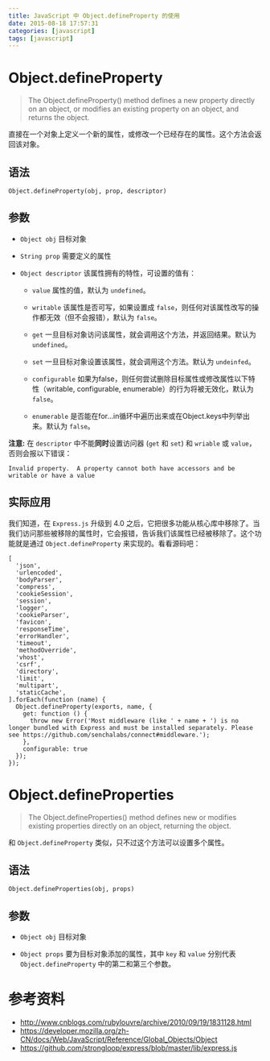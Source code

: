```yaml
---
title: JavaScript 中 Object.defineProperty 的使用
date: 2015-08-18 17:57:31
categories: [javascript]
tags: [javascript]
---
```


# Object.defineProperty

> The Object.defineProperty() method defines a new property directly on an object, or modifies an existing property on an object, and returns the object.

直接在一个对象上定义一个新的属性，或修改一个已经存在的属性。这个方法会返回该对象。

## 语法

`Object.defineProperty(obj, prop, descriptor)`

## 参数

- `Object obj` 目标对象

- `String prop` 需要定义的属性

- `Object descriptor` 该属性拥有的特性，可设置的值有：

    + `value` 属性的值，默认为 `undefined`。

    + `writable` 该属性是否可写，如果设置成 `false`，则任何对该属性改写的操作都无效（但不会报错），默认为 `false`。

    + `get` 一旦目标对象访问该属性，就会调用这个方法，并返回结果。默认为 `undefined`。

    + `set` 一旦目标对象设置该属性，就会调用这个方法。默认为 `undeinfed`。

    + `configurable` 如果为false，则任何尝试删除目标属性或修改属性以下特性（writable, configurable, enumerable）的行为将被无效化，默认为 `false`。

    + `enumerable` 是否能在for...in循环中遍历出来或在Object.keys中列举出来。默认为 `false`。

**注意:** 在 `descriptor` 中不能**同时**设置访问器 (`get` 和 `set`) 和 `wriable` 或 `value`，否则会报以下错误：
```
Invalid property.  A property cannot both have accessors and be writable or have a value
```

## 实际应用

我们知道，在 `Express.js` 升级到 4.0 之后，它把很多功能从核心库中移除了。当我们访问那些被移除的属性时，它会报错，告诉我们该属性已经被移除了。这个功能就是通过 `Object.defineProperty` 来实现的。看看源码吧：

```
[
  'json',
  'urlencoded',
  'bodyParser',
  'compress',
  'cookieSession',
  'session',
  'logger',
  'cookieParser',
  'favicon',
  'responseTime',
  'errorHandler',
  'timeout',
  'methodOverride',
  'vhost',
  'csrf',
  'directory',
  'limit',
  'multipart',
  'staticCache',
].forEach(function (name) {
  Object.defineProperty(exports, name, {
    get: function () {
      throw new Error('Most middleware (like ' + name + ') is no longer bundled with Express and must be installed separately. Please see https://github.com/senchalabs/connect#middleware.');
    },
    configurable: true
  });
});
```


# Object.defineProperties

> The Object.defineProperties() method defines new or modifies existing properties directly on an object, returning the object.

和 `Object.defineProperty` 类似，只不过这个方法可以设置多个属性。

## 语法

`Object.defineProperties(obj, props)`

## 参数

- `Object obj` 目标对象

- `Object props` 要为目标对象添加的属性，其中 `key` 和 `value` 分别代表 `Object.defineProperty` 中的第二和第三个参数。


# 参考资料

- http://www.cnblogs.com/rubylouvre/archive/2010/09/19/1831128.html
- https://developer.mozilla.org/zh-CN/docs/Web/JavaScript/Reference/Global_Objects/Object
- https://github.com/strongloop/express/blob/master/lib/express.js
